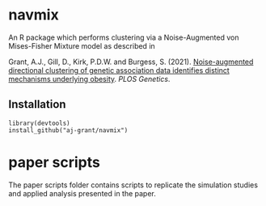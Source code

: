 # navmix
An R package which performs clustering via a Noise-Augmented von Mises-Fisher Mixture model as described in

Grant, A.J., Gill, D., Kirk, P.D.W. and Burgess, S. (2021). [Noise-augmented directional clustering of genetic association data identifies distinct mechanisms underlying obesity](https://journals.plos.org/plosgenetics/article?id=10.1371/journal.pgen.1009975). *PLOS Genetics*.
## Installation
```
library(devtools)
install_github("aj-grant/navmix")
```

# paper scripts
The paper scripts folder contains scripts to replicate the simulation studies and applied analysis presented in the paper.

